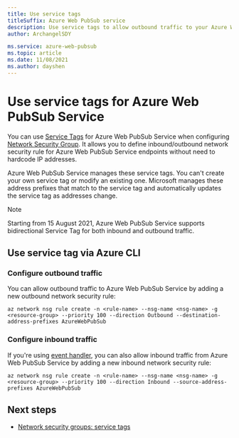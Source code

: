 ```yaml
---
title: Use service tags
titleSuffix: Azure Web PubSub service
description: Use service tags to allow outbound traffic to your Azure Web PubSub Service
author: ArchangelSDY

ms.service: azure-web-pubsub
ms.topic: article
ms.date: 11/08/2021
ms.author: dayshen
---
```


# Use service tags for Azure Web PubSub Service

You can use [Service Tags](../virtual-network/network-security-groups-overview.md#service-tags) for Azure Web PubSub Service when configuring [Network Security Group](../virtual-network/network-security-groups-overview.md#network-security-groups). It allows you to define inbound/outbound network security rule for Azure Web PubSub Service endpoints without need to hardcode IP addresses.

Azure Web PubSub Service manages these service tags. You can't create your own service tag or modify an existing one. Microsoft manages these address prefixes that match to the service tag and automatically updates the service tag as addresses change.

> [!Note]
> Starting from 15 August 2021, Azure Web PubSub Service supports bidirectional Service Tag for both inbound and outbound traffic.

## Use service tag via Azure CLI

### Configure outbound traffic

You can allow outbound traffic to Azure Web PubSub Service by adding a new outbound network security rule:

```azurecli-interactive
az network nsg rule create -n <rule-name> --nsg-name <nsg-name> -g <resource-group> --priority 100 --direction Outbound --destination-address-prefixes AzureWebPubSub
```

### Configure inbound traffic

If you're using [event handler](concept-service-internals.md#event_handler), you can also allow inbound traffic from Azure Web PubSub Service by adding a new inbound network security rule:

```azurecli-interactive
az network nsg rule create -n <rule-name> --nsg-name <nsg-name> -g <resource-group> --priority 100 --direction Inbound --source-address-prefixes AzureWebPubSub
```

## Next steps

- [Network security groups: service tags](../virtual-network/network-security-groups-overview.md#security-rules)